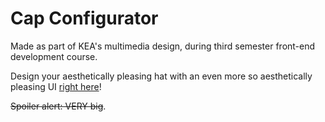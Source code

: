 # Cap Configurator

Made as part of KEA's multimedia design, during third semester front-end development course.

Design your aesthetically pleasing hat with an even more so aesthetically pleasing UI [right here](https://malthesers.github.io/cap-configurator/)!

~~Spoiler alert: VERY big~~.
